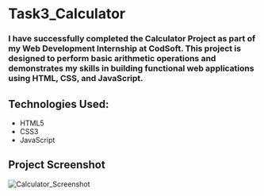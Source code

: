 # Task3_Calculator

### I have successfully completed the Calculator Project as part of my Web Development Internship at CodSoft. This project is designed to perform basic arithmetic operations and demonstrates my skills in building functional web applications using HTML, CSS, and JavaScript.

## Technologies Used:
- HTML5
- CSS3
- JavaScript

## Project Screenshot

![Calculator_Screenshot](https://github.com/user-attachments/assets/c3bae634-b885-40cf-b530-da13b6042898)

